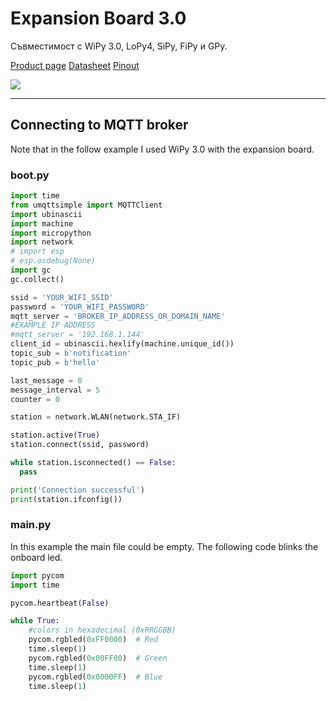 # Expansion Board 3.0
Съвместимост с WiPy 3.0,  LoPy4, SiPy, FiPy и GPy.

[Product page](https://docs.pycom.io/datasheets/expansionboards/expansion3/)
[Datasheet](https://docs.pycom.io/gitbook/assets/expansion3-specsheet-1.pdf)
[Pinout](https://docs.pycom.io/gitbook/assets/expansion3-pinout.pdf)

![](https://pycom.io/wp-content/uploads/2020/03/Website-Product-Shots-ExpB-Front.png)

---
## Connecting to MQTT broker
Note that in the follow example I used WiPy 3.0 with the expansion board.

### boot.py
```python
import time
from umqttsimple import MQTTClient
import ubinascii
import machine
import micropython
import network
# import esp
# esp.osdebug(None)
import gc
gc.collect()

ssid = 'YOUR_WIFI_SSID'
password = 'YOUR_WIFI_PASSWORD'
mqtt_server = 'BROKER_IP_ADDRESS_OR_DOMAIN_NAME'
#EXAMPLE IP ADDRESS
#mqtt_server = '192.168.1.144'
client_id = ubinascii.hexlify(machine.unique_id())
topic_sub = b'notification'
topic_pub = b'hello'

last_message = 0
message_interval = 5
counter = 0

station = network.WLAN(network.STA_IF)

station.active(True)
station.connect(ssid, password)

while station.isconnected() == False:
  pass

print('Connection successful')
print(station.ifconfig())
```

### main.py
In this example the main file could be empty. The following code blinks the onboard led.
```python
import pycom
import time

pycom.heartbeat(False)

while True:
    #colors in hexadecimal (0xRRGGBB)
    pycom.rgbled(0xFF0000)  # Red
    time.sleep(1)
    pycom.rgbled(0x00FF00)  # Green
    time.sleep(1)
    pycom.rgbled(0x0000FF)  # Blue
    time.sleep(1)
```
